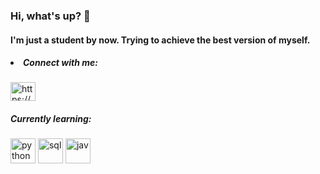 <h3 align="left">Hi, what's up? 🤪</h3>
<h4 align="left">I'm just a student by now. Trying to achieve the best version of myself.</h4>

<h5 align="left"><li>Connect with me:</li></h5>
<p align="left">
<a href="https://linkedin.com/in/https://www.linkedin.com/in/gabriela-lu%c3%adza-nunes-rabelo-37547a11a/" target="blank"><img align="center" src="https://raw.githubusercontent.com/rahuldkjain/github-profile-readme-generator/master/src/images/icons/Social/linked-in-alt.svg" alt="https://www.linkedin.com/in/gabriela-lu%c3%adza-nunes-rabelo-37547a11a/" height="30" width="40" /></a>
</p>

<!--<h5 align="left">Languages and Tools:</h5>
<p align="left"> <a href="https://www.java.com" target="_blank" rel="noreferrer"> <img src="https://raw.githubusercontent.com/devicons/devicon/master/icons/java/java-original.svg" alt="java" width="40" height="40"/> </a> <a href="https://www.linux.org/" target="_blank" rel="noreferrer"> <img src="https://raw.githubusercontent.com/devicons/devicon/master/icons/linux/linux-original.svg" alt="linux" width="40" height="40"/> </a> <a href="https://www.mysql.com/" target="_blank" rel="noreferrer"> <img src="https://raw.githubusercontent.com/devicons/devicon/master/icons/mysql/mysql-original-wordmark.svg" alt="mysql" width="40" height="40"/> </a> </p>
<a href="https://mariadb.org/" target="_blank" rel="noreferrer"> <img src="https://www.vectorlogo.zone/logos/mariadb/mariadb-icon.svg" alt="mariadb"width="40" height="40"/> </a>-->

<h5 align="left">Currently learning:</h5>
<!--<p align="left"> <img src="https://user-images.githubusercontent.com/30186107/29488525-f55a69d0-84da-11e7-8a39-5476f663b5eb.png" alt="web" width="110" height="50"/> <br> -->
<img src="https://w7.pngwing.com/pngs/234/329/png-transparent-python-logo-thumbnail.png" alt="python" width="40" height="40"/> 
<img src="https://w7.pngwing.com/pngs/167/148/png-transparent-microsoft-azure-sql-database-microsoft-sql-server-database-blue-text-logo-thumbnail.png" alt="sql" width="40" height="40"/> 
<img src="https://w7.pngwing.com/pngs/718/323/png-transparent-java-computer-icons-java-miscellaneous-text-symbol-thumbnail.png" alt="jav" width="40" height="40">

